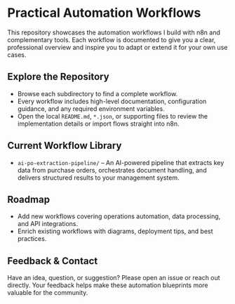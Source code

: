 # Practical Automation Workflows

This repository showcases the automation workflows I build with n8n and complementary tools. Each workflow is documented to give you a clear, professional overview and inspire you to adapt or extend it for your own use cases.

## Explore the Repository
- Browse each subdirectory to find a complete workflow.
- Every workflow includes high-level documentation, configuration guidance, and any required environment variables.
- Open the local `README.md`, `*.json`, or supporting files to review the implementation details or import flows straight into n8n.

## Current Workflow Library
- `ai-po-extraction-pipeline/` – An AI-powered pipeline that extracts key data from purchase orders, orchestrates document handling, and delivers structured results to your management system.

## Roadmap
- Add new workflows covering operations automation, data processing, and API integrations.
- Enrich existing workflows with diagrams, deployment tips, and best practices.

## Feedback & Contact
Have an idea, question, or suggestion? Please open an issue or reach out directly. Your feedback helps make these automation blueprints more valuable for the community.
